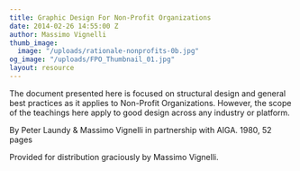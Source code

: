 ```yaml
---
title: Graphic Design For Non-Profit Organizations
date: 2014-02-26 14:55:00 Z
author: Massimo Vignelli
thumb_image:
  image: "/uploads/rationale-nonprofits-0b.jpg"
og_image: "/uploads/FPO_Thumbnail_01.jpg"
layout: resource
---
```


The document presented here is focused on structural design and general best practices as it applies to Non-Profit Organizations. However, the scope of the teachings here apply to good design across any industry or platform.

By Peter Laundy & Massimo Vignelli in partnership with AIGA. 1980, 52 pages

Provided for distribution graciously by Massimo Vignelli.

